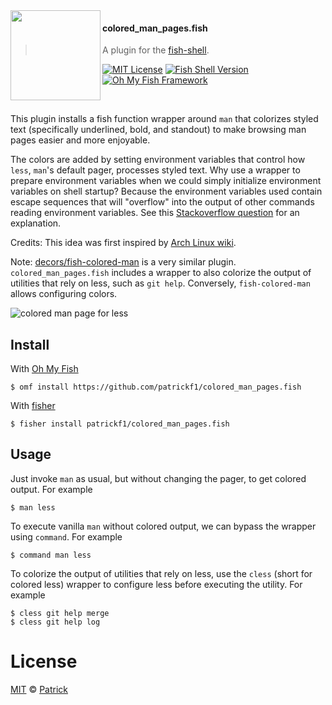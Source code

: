 <img src="https://cdn.rawgit.com/oh-my-fish/oh-my-fish/e4f1c2e0219a17e2c748b824004c8d0b38055c16/docs/logo.svg" align="left" width="144px" height="144px"/>

#### colored_man_pages.fish

> A plugin for the [fish-shell](https://fishshell.com).

[![MIT License](https://img.shields.io/badge/license-MIT-007EC7.svg?style=flat-square)](/LICENSE)
[![Fish Shell Version](https://img.shields.io/badge/fish-v3.0.2-blue.svg?style=flat-square)](https://fishshell.com)
[![Oh My Fish Framework](https://img.shields.io/badge/Oh%20My%20Fish-Framework-007EC7.svg?style=flat-square)](https://www.github.com/oh-my-fish/oh-my-fish)

<br/>

This plugin installs a fish function wrapper around `man` that colorizes styled text (specifically underlined, bold, and standout) to make browsing man pages easier and more enjoyable.

The colors are added by setting environment variables that control how `less`, `man`'s default pager, processes styled text. Why use a wrapper to prepare environment variables when we could simply initialize environment variables on shell startup? Because the environment variables used contain escape sequences that will "overflow" into the output of other commands reading environment variables. See this [Stackoverflow question](https://unix.stackexchange.com/questions/87261/getting-unexpected-colorized-output-on-several-commands) for an explanation.

Credits: This idea was first inspired by [Arch Linux wiki](https://wiki.archlinux.org/index.php/Color_output_in_console#Using_less).

Note: [decors/fish-colored-man](https://github.com/decors/fish-colored-man) is a very similar plugin. `colored_man_pages.fish` includes a wrapper to also colorize the output of utilities that rely on less, such as `git help`. Conversely, `fish-colored-man` allows configuring colors.

<img alt="colored man page for less" src="./images/less-man-page.png">

## Install

With [Oh My Fish]

```fish
$ omf install https://github.com/patrickf1/colored_man_pages.fish
```

With [fisher]

```fish
$ fisher install patrickf1/colored_man_pages.fish
```

## Usage

Just invoke `man` as usual, but without changing the pager, to get colored output. For example

```fish
$ man less
```

To execute vanilla `man` without colored output, we can bypass the wrapper using `command`. For example

```fish
$ command man less
```

To colorize the output of utilities that rely on less, use the `cless` (short for colored less) wrapper to configure less before executing the utility.
For example

```fish
$ cless git help merge
$ cless git help log
```

# License

[MIT][mit] © [Patrick](https://github.com/patrickf1)

[mit]: https://opensource.org/licenses/MIT
[omf-link]: https://www.github.com/oh-my-fish/oh-my-fish
[fisher]: https://github.com/jorgebucaran/fisher
[oh my fish]: https://github.com/oh-my-fish/oh-my-fish
[license-badge]: https://img.shields.io/badge/license-MIT-007EC7.svg?style=flat-square
